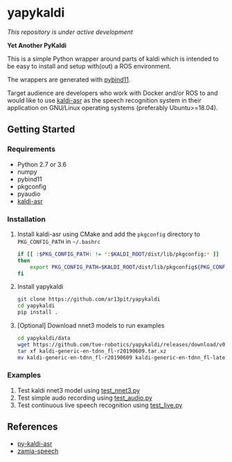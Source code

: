 # yapykaldi
*This repository is under active development*

**Yet Another PyKaldi**

This is a simple Python wrapper around parts of kaldi which is intended to be easy to install
and setup with(out) a ROS environment.

The wrappers are generated with [pybind11](https://github.com/pybind/pybind11).

Target audience are developers who work with Docker and/or ROS to and would like to use
[kaldi-asr](http://kaldi-asr.org) as the speech recognition system in their application on GNU/Linux
operating systems (preferably Ubuntu>=18.04).


## Getting Started

### Requirements
* Python 2.7 or 3.6
* numpy
* pybind11
* pkgconfig
* pyaudio
* [kaldi-asr](http://kaldi-asr.org)

### Installation
1. Install kaldi-asr using CMake and add the `pkgconfig` directory to `PKG_CONFIG_PATH` in `~/.bashrc`
    ```bash
    if [[ :$PKG_CONFIG_PATH: != *:$KALDI_ROOT/dist/lib/pkgconfig:* ]]
    then
        export PKG_CONFIG_PATH=$KALDI_ROOT/dist/lib/pkgconfig${PKG_CONFIG_PATH:+:${PKG_CONFIG_PATH}}
    fi
    ```

1. Install yapykaldi
    ```bash
    git clone https://github.com/ar13pit/yapykaldi
    cd yapykaldi
    pip install .
    ```

1. [Optional] Download nnet3 models to run examples
    ```bash
    cd yapykaldi/data
    wget https://github.com/tue-robotics/yapykaldi/releases/download/v0.1.0/kaldi-generic-en-tdnn_fl-r20190609.tar.xz
    tar xf kaldi-generic-en-tdnn_fl-r20190609.tar.xz
    mv kaldi-generic-en-tdnn_fl-r20190609 kaldi-generic-en-tdnn_fl-latest
    ```

### Examples
1. Test kaldi nnet3 model using [test_nnet3.py](./test/test_nnet3.py)
2. Test simple audo recording using [test_audio.py](test/test_audio.py)
3. Test continuous live speech recognition using [test_live.py](test/test_live.py)

## References
* [py-kaldi-asr](https://github.com/gooofy/py-kaldi-asr)
* [zamia-speech](https://github.com/gooofy/zamia-speech)

